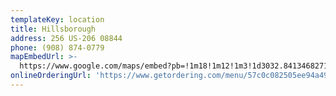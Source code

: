 ```yaml
---
templateKey: location
title: Hillsborough
address: 256 US-206 08844
phone: (908) 874-0779
mapEmbedUrl: >-
  https://www.google.com/maps/embed?pb=!1m18!1m12!1m3!1d3032.8413468271337!2d-74.63154878451986!3d40.52299767935298!2m3!1f0!2f0!3f0!3m2!1i1024!2i768!4f13.1!3m3!1m2!1s0x89c3eaf654900b99%3A0xeb688dc5305ee40d!2sPizza%20Brothers!5e0!3m2!1sen!2sus!4v1584243820057!5m2!1sen!2sus
onlineOrderingUrl: 'https://www.getordering.com/menu/57c0c082505ee94a497b23ea'
---
```


